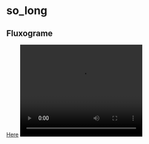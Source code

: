 # so_long

<h2>Fluxograme </h2>
<a href="https://whimsical.com/so-long-BGbWzB41UYGyM2fuiRCBRK">Here</a>
<video width="320" height="240" controls>
  <source src="movie.mp4" type="take1">
Your browser does not support the video tag.
</video>
